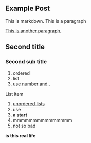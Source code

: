 ## Example Post

This is markdown. This is a paragraph

[This is another paragraph.][1]

## Second title

### Second sub title

 1. ordered
 2. list
 3. [use number and .][1]

List item

 1. [unordered lists][2]
 2. use
 3. **a start**
4. mmmmmmmmmmmmmmm
5. not so bad

**is this real life**





  [1]: https://www.markdowntutorial.com/
  [2]: https://www.markdowntutorial.com/
